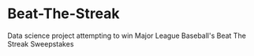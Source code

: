 # Beat-The-Streak
Data science project attempting to win Major League Baseball's Beat The Streak Sweepstakes
